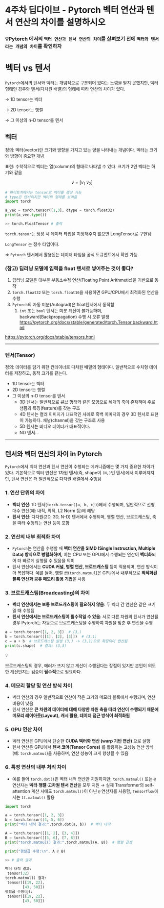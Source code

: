 # 4주차 딥다이브 - Pytorch 벡터 연산과 텐서 연산의 차이를 설명하시오

### 💡Pytorch 에서의 `백터 연산과 텐서 연산의 차이`를 살펴보기 전에 `벡터와 텐서라는 개념의 차이`를 확인하자

</aside>

# 벡터 vs 텐서

`Pytorch`에서의 텐서와 벡터는 개념적으로 구분되어 있다는 느낌을 받지 못했지만, 벡터 형태인 경우와 텐서(다차원 배열)의 형태에 따라 연산의 차이가 있다.

→ 1D tensor는 벡터

→ 2D tensor는 행렬

→ 그 이상의 n-D tensor를 텐서  

## 벡터

정의: 벡터(vector)란 크기와 방향을 가지고 있는 양을 나타내는 개념이다. 벡터는 크기와 방향이 중요한 개념

표현: 수학적으로 벡터는 열(column)의 형태로 나타낼 수 있다. 크기가 2인 벡터는 하기와 같음

$$
v = [v_1 \,\,v_2]
$$

```python
# 파이토치에서는 tensor로 벡터를 생성 가능
# type은 텐서이지만 벡터의 형태를 보여줌
import torch

a_vec = torch.tensor([1,3], dtype = torch.float32)
print(a_vec.type())

>> torch.FloatTensor # 출력
```

`torch.tensor`는 생성 시 데이터 타입을 지정해주지 않으면 LongTensor로 구현됨

`LongTensor` 는 정수 타입이다.

⇒ `Pytorch` 텐서에서 활용된는 데이터 타입을 공식 도큐먼트에서 확인 가능

### (참고) 딥러닝 모델에 입력을 float 텐서로 넣어주는 것이 좋다?

1. 딥러닝 모델은 대부분 부동소수점 연산(Floating Point Arithmetic)을 기반으로 동작
2. `torch.float32` 또는 `torch.float16`을 사용하면 GPU/CPU에서 최적화된 연산을 수행
3. `Pytorch`의 자동 미분(Autograd)은 float텐서에서 동작함
    1. `int` 또는 `bool` 텐서는 미분 계산이 불가능하며, backward(Backpropagation) 수행 시 오류 발생 https://pytorch.org/docs/stable/generated/torch.Tensor.backward.html

https://pytorch.org/docs/stable/tensors.html

---

### 텐서(Tensor)

정의: 데이터를 담기 위한 컨테이너로 다차원 배열의 형태이다. 일반적으로 수치형 데이터를 저장하고, 동적 크기를 같는다. 

- 1D tensor는 벡터
- 2D tensor는 행렬
- 그 이상의 n-D tensor를 텐서
    - 3D 텐서는 일반적으로 큐브 형태와 같은 모양으로 세개의 축이 존재하며 주로 샘픔과 특징(feature)를 갖는 구조
    - 4D 텐서는 컬러 이미지가 대표적인 사례로 흑백 이미지의 경우 3D 텐서로 표현이 가능하다. 채널(channel)을 갖는 구조로 사용
    - 5D 텐서는 비디오 데이터가 대표적이다.
    - ND 텐서…

---

## 텐서와 벡터 연산의 차이 in Pytorch

`Pytorch`에서 벡터 연산과 텐서 연산이 수행되는 메커니즘에는 몇 가지 중요한 차이가 있다. 기본적으로 벡터 연산은 1차원 텐서(즉, shape이 `(N,)`인 텐서)에서 이루어지지만, 텐서 연산은 더 일반적으로 다차원 배열에서 수행됨

### 1. **연산 단위의 차이**

- **벡터 연산**: 1D 텐서(`torch.tensor([a, b, c])`)에서 수행되며, 일반적으로 선형 대수 연산(예: 내적, 외적, L2 Norm 등)에 해당
- **텐서 연산**: 다차원(2D, 3D, N-D) 텐서에서 수행되며, 행렬 연산, 브로드캐스팅, 축을 따라 수행되는 연산 등이 포함

### 2. **연산의 내부 최적화 차이**

- `Pytorch`는 연산을 수행할 때 **벡터 연산을 SIMD (Single Instruction, Multiple Data) 방식으로 병렬화하며,** 이는 CPU 또는 GPU에서 수행되는 연산이 **벡터화**되어 더 빠르게 실행될 수 있음을 의미
- 텐서 연산에서는 **CUDA 커널, 병렬 연산, 브로드캐스팅** 등이 적용되며, 연산 방식이 더 복잡하다. 예를 들어, 행렬 곱(`torch.matmul`)은 GPU에서 내부적으로 **최적화된 블록 연산과 공유 메모리 활용 기법**을 사용

### 3. **브로드캐스팅(Broadcasting)의 차이**

- **벡터 연산에서는 보통 브로드캐스팅이 필요하지 않음**: 두 벡터 간 연산은 같은 크기일 때 수행됨
- **텐서 연산에서는 브로드캐스팅이 필수적일 수 있음**: 서로 다른 차원의 텐서가 연산될 경우 Pytorch는 자동으로 브로드캐스팅을 수행하여 차원을 맞춘 후 연산을 수행

```python
a = torch.tensor([1, 2, 3])  # (3,)
b = torch.tensor([[1], [2], [3]])  # (3,1)
c = a + b  # 브로드캐스팅 발생 (3,) -> (3,1)으로 확장되어 연산됨
print(c.shape)  # 결과: (3,3)

```

<aside>
💡

브로드캐스팅의 경우, 에러가 뜨지 않고 계산이 수행된다는 장점이 있지만 본인이 의도한 계산인지는 검증이 **필수적**으로 필요하다.

</aside>

### 4. **메모리 할당 및 연산 방식 차이**

- 벡터 연산의 경우 일반적으로 연산이 작은 크기의 메모리 블록에서 수행되며, 연산 비용이 낮음
- 텐서 연산은 **큰 차원의 데이터에 대해 다양한 차원 축을 따라 연산이 수행되기 때문에 메모리 레이아웃(Layout), 캐시 활용, 데이터 접근 방식이 최적화됨**

### 5. **GPU 연산 차이**

- 벡터 연산은 GPU에서 단순한 **CUDA 벡터화 연산 (warp 기반 연산)** 으로 실행
- 텐서 연산은 GPU에서 **텐서 코어(Tensor Cores)** 를 활용하는 고성능 연산 방식(예: `torch.matmul`)을 사용하며, 연산 성능이 크게 향상될 수 있음

### 6. **특정 연산의 내부 처리 차이**

- 예를 들어 `torch.dot()`은 벡터 내적 연산만 지원하지만, `torch.matmul()` 또는 `@` 연산자는 **벡터·행렬·고차원 텐서 연산**을 모두 지원 → 실제 Transformer의 self-attention 계산 시에도 `torch.matmul()`이 아닌 `@` 연산자를 사용함, `Tensorflow`에서는 `tf.matmul()` 활용

```python
import torch

a = torch.tensor([1, 2, 3])
b = torch.tensor([4, 5, 6])
print("벡터 내적 결과:",torch.dot(a, b))  # 벡터 내적

A = torch.tensor([[1, 2], [3, 4]])
B = torch.tensor([[5, 6], [7, 8]])
print("torch.matmul() 결과:",torch.matmul(A, B))  # 행렬 곱셈

print("행렬곱 수행:\n", A @ B)

>> # 출력 결과

벡터 내적 결과:
 tensor(32)
torch.matmul() 결과:
 tensor([[19, 22],
        [43, 50]])
행렬곱 수행(@):
 tensor([[19, 22],
        [43, 50]])

```
